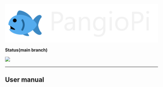 ![](./logo.png)

**Status(main branch)**

![](https://img.shields.io/badge/license-MIT-blue) 

---

## User manual